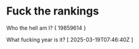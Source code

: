 # Fuck the rankings

Who the hell am I?
{ 19859614 }

What fucking year is it?
[ 2025-03-19T07:46:40Z ]
